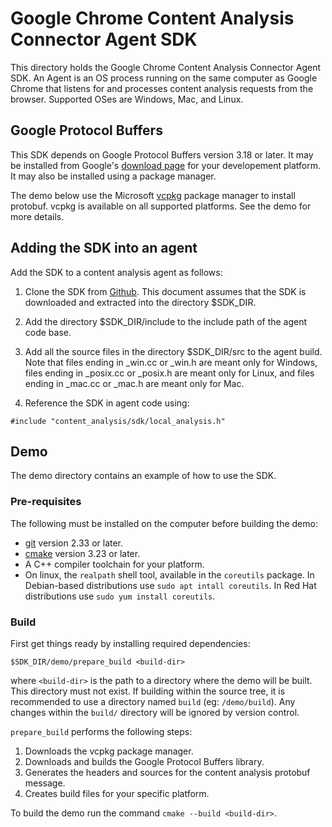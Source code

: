 # Google Chrome Content Analysis Connector Agent SDK

This directory holds the Google Chrome Content Analysis Connector Agent SDK.
An Agent is an OS process running on the same computer as Google Chrome
that listens for and processes content analysis requests from the browser.
Supported OSes are Windows, Mac, and Linux.

## Google Protocol Buffers

This SDK depends on Google Protocol Buffers version 3.18 or later.  It may be
installed from Google's [download page](https://developers.google.com/protocol-buffers/docs/downloads#release-packages)
for your developement platform.  It may also be installed using a package
manager.

The demo below use the Microsoft [vcpkg](https://github.com/microsoft/vcpkg)
package manager to install protobuf.  vcpkg is available on all supported
platforms.  See the demo for more details.

## Adding the SDK into an agent

Add the SDK to a content analysis agent as follows:

1. Clone the SDK from [Github](https://github.com/chromium/content_analysis_sdk).
This document assumes that the SDK is downloaded and extracted into the
directory $SDK_DIR.

2. Add the directory $SDK_DIR/include to the include path of the agent
code base.

3. Add all the source files in the directory $SDK_DIR/src to the agent build.
Note that files ending in _win.cc or _win.h are meant only for Windows, files
ending in _posix.cc or _posix.h are meant only for Linux, and files ending in
_mac.cc or _mac.h are meant only for Mac.

4. Reference the SDK in agent code using:
```
#include "content_analysis/sdk/local_analysis.h"
```

## Demo

The demo directory contains an example of how to use the SDK.

### Pre-requisites

The following must be installed on the computer before building the demo:

- [git](https://git-scm.com/book/en/v2/Getting-Started-Installing-Git) version 2.33 or later.
- [cmake](https://cmake.org/install/) version 3.23 or later.
- A C++ compiler toolchain for your platform.
- On linux, the `realpath` shell tool, available in the `coreutils` package.
  In Debian-based distributions use `sudo apt intall coreutils`.
  In Red Hat distributions use `sudo yum install coreutils`.

### Build

First get things ready by installing required dependencies:
```
$SDK_DIR/demo/prepare_build <build-dir>
```
where `<build-dir>` is the path to a directory where the demo will be built.
This directory must not exist. If building within the source tree, it is
recommended to use a directory named `build` (eg: `/demo/build`). Any changes
within the `build/` directory will be ignored by version control.

`prepare_build` performs the following steps:
1. Downloads the vcpkg package manager.
2. Downloads and builds the Google Protocol Buffers library.
3. Generates the headers and sources for the content analysis protobuf message.
4. Creates build files for your specific platform.

To build the demo run the command `cmake --build <build-dir>`.
